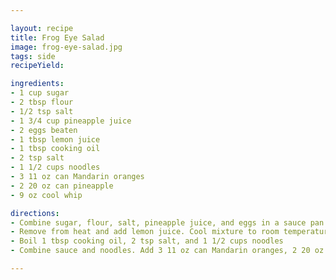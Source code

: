 ```yaml
---

layout: recipe
title: Frog Eye Salad
image: frog-eye-salad.jpg
tags: side
recipeYield: 

ingredients: 
- 1 cup sugar
- 2 tbsp flour
- 1/2 tsp salt
- 1 3/4 cup pineapple juice
- 2 eggs beaten
- 1 tbsp lemon juice
- 1 tbsp cooking oil
- 2 tsp salt
- 1 1/2 cups noodles
- 3 11 oz can Mandarin oranges
- 2 20 oz can pineapple
- 9 oz cool whip

directions: 
- Combine sugar, flour, salt, pineapple juice, and eggs in a sauce pan. Heat and stir until thick.
- Remove from heat and add lemon juice. Cool mixture to room temperature.
- Boil 1 tbsp cooking oil, 2 tsp salt, and 1 1/2 cups noodles
- Combine sauce and noodles. Add 3 11 oz can Mandarin oranges, 2 20 oz can pineapple, and 1 9 oz cool whip

---
```


